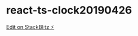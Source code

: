 # react-ts-clock20190426

[Edit on StackBlitz ⚡️](https://stackblitz.com/edit/react-ts-clock20190426)